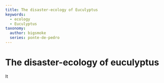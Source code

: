```yaml
---
title: The disaster-ecology of Euculyptus
keywords:
  - ecology
  - Euculyptus
taxonomy:
  author: bigsmoke
  series: ponte-de-pedro
---
```



# The disaster-ecology of euculyptus

It 
